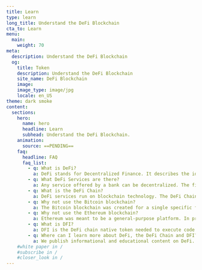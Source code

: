 ```yaml
---
title: Learn
type: learn
long_title: Understand the DeFi Blockchain
cta_to: Learn
menu:
  main:
    weight: 70
meta:
  description: Understand the DeFi Blockchain
  og:
    title: Token
    description: Understand the DeFi Blockchain
    site_name: DeFi Blockchain
    image: 
    image_type: image/jpg
    locale: en_US
theme: dark smoke
content:
  sections:
    hero:
      name: hero
      headline: Learn
      subhead: Understand the DeFi Blockchain.
    animation:
      source: ==PENDING==
    faq:
      headline: FAQ
      faq_list:
        - q: What is DeFi?
          a: DeFi stands for Decentralized Finance. It describes the idea of not needing a trusted third-party to execute financial services, but with a blockchain in its place to enable people, and in the future, machines to become their own bank for these services, removing counterparty risks.
        - q: What DeFi Services are there?
          a: Any service offered by a bank can be decentralized. The first and most common service is issuing money. Bitcoin is a prime example of that. There are many others like consensus verification i.e. mining and staking, lending, exchanging, investing and more.
        - q: What is the DeFi Chain?
          a: DeFi services run on blockchain technology. The DeFi Chain was created exactly for DeFi Services, while providing the optimal infrastructure for security, speed, and access, to name a few.
        - q: Why not use the Bitcoin blockchain?
          a: The Bitcoin blockchain was created for a single specific financial service – the decentralized and censorship-resistant store of value used as a medium of exchange, and perhaps a unit of account in the future. It does this better than other blockchains. However, beyond that, it lacks technical capabilities necessary for the infrastructure of other DeFi services.
        - q: Why not use the Ethereum blockchain?
          a: Ethereum was meant to be a general-purpose platform. In principle, one could do anything with Ethereum, rendering it the jack of all trades but master of none. Problems such as the DAO and parity hack reveal the challenge to keep smart contracts secure, due to their general and universal nature.
        - q: What is DFI?
          a: DFI is the DeFi chain native token needed to execute code. It is also used for governance.
        - q: Where can I learn more about DeFi, the DeFi Chain and DFI?
          a: We publish informational and educational content on DeFi. Follow us on our social media or join our mailing list to be the first to receive new content.
    #white paper in /
    #subscribe in /
    #closer_look in /
---
```

